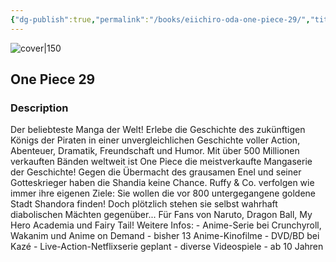 ```yaml
---
{"dg-publish":true,"permalink":"/books/eiichiro-oda-one-piece-29/","title":"\"One Piece 29\"","tags":["Fantasy","pirate","manga"]}
---
```




![cover|150](http://books.google.com/books/content?id=g-okCgAAQBAJ&printsec=frontcover&img=1&zoom=1&edge=curl&source=gbs_api)

## One Piece 29

### Description

Der beliebteste Manga der Welt! Erlebe die Geschichte des zukünftigen Königs der Piraten in einer unvergleichlichen Geschichte voller Action, Abenteuer, Dramatik, Freundschaft und Humor. Mit über 500 Millionen verkauften Bänden weltweit ist One Piece die meistverkaufte Mangaserie der Geschichte! Gegen die Übermacht des grausamen Enel und seiner Gotteskrieger haben die Shandia keine Chance. Ruffy & Co. verfolgen wie immer ihre eigenen Ziele: Sie wollen die vor 800 untergegangene goldene Stadt Shandora finden! Doch plötzlich stehen sie selbst wahrhaft diabolischen Mächten gegenüber... Für Fans von Naruto, Dragon Ball, My Hero Academia und Fairy Tail! Weitere Infos: - Anime-Serie bei Crunchyroll, Wakanim und Anime on Demand - bisher 13 Anime-Kinofilme - DVD/BD bei Kazé - Live-Action-Netflixserie geplant - diverse Videospiele - ab 10 Jahren
```